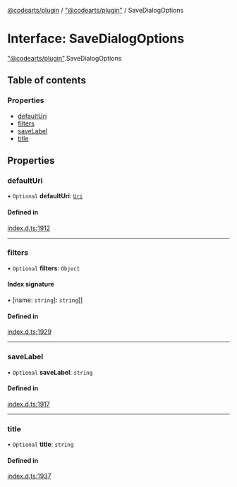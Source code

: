 [@codearts/plugin](../README.md) / ["@codearts/plugin"](../modules/_codearts_plugin_.md) / SaveDialogOptions

# Interface: SaveDialogOptions

["@codearts/plugin"](../modules/_codearts_plugin_.md).SaveDialogOptions

## Table of contents

### Properties

- [defaultUri](codearts_plugin_.SaveDialogOptions.md#defaulturi)
- [filters](codearts_plugin_.SaveDialogOptions.md#filters)
- [saveLabel](codearts_plugin_.SaveDialogOptions.md#savelabel)
- [title](codearts_plugin_.SaveDialogOptions.md#title)

## Properties

### defaultUri

• `Optional` **defaultUri**: [`Uri`](../classes/codearts_plugin_.Uri.md)

#### Defined in

[index.d.ts:1912](https://github.com/huaweicloud/cloudide-plugin-api/blob/d4de966/index.d.ts#L1912)

___

### filters

• `Optional` **filters**: `Object`

#### Index signature

▪ [name: `string`]: `string`[]

#### Defined in

[index.d.ts:1929](https://github.com/huaweicloud/cloudide-plugin-api/blob/d4de966/index.d.ts#L1929)

___

### saveLabel

• `Optional` **saveLabel**: `string`

#### Defined in

[index.d.ts:1917](https://github.com/huaweicloud/cloudide-plugin-api/blob/d4de966/index.d.ts#L1917)

___

### title

• `Optional` **title**: `string`

#### Defined in

[index.d.ts:1937](https://github.com/huaweicloud/cloudide-plugin-api/blob/d4de966/index.d.ts#L1937)
